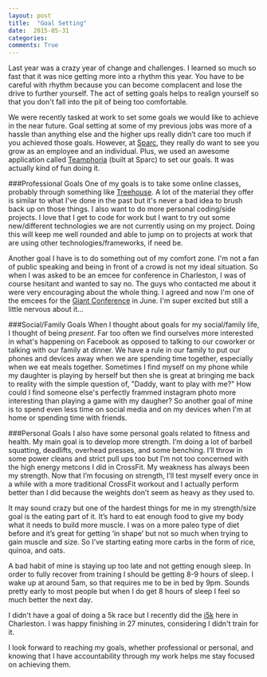 ```yaml
---
layout: post
title:  "Goal Setting"
date:  2015-05-31
categories: 
comments: True
---
```


Last year was a crazy year of change and challenges. I learned so much so fast that it was nice getting more into a rhythm this year. You have to be careful with rhythm because you can become complacent and lose the drive to further yourself. The act of setting goals helps to realign yourself so that you don't fall into the pit of being too comfortable.

We were recently tasked at work to set some goals we would like to achieve in the near future. Goal setting at some of my previous jobs was more of a hassle than anything else and the higher ups really didn’t care too much if you achieved those goals. However, at [Sparc][sparc], they really do want to see you grow as an employee and an individual. Plus, we used an awesome application called [Teamphoria][teamphoria] (built at Sparc) to set our goals. It was actually kind of fun doing it.  

###Professional Goals
One of my goals is to take some online classes, probably through something like [Treehouse][treehouse]. A lot of the material they offer is similar to what I've done in the past but it's never a bad idea to brush back up on those things. I also want to do more personal coding/side projects. I love that I get to code for work but I want to try out some new/different technologies we are not currently using on my project. Doing this will keep me well rounded and able to jump on to projects at work that are using other technologies/frameworks, if need be.

Another goal I have is to do something out of my comfort zone. I'm not a fan of public speaking and being in front of a crowd is not my ideal situation. So when I was asked to be an emcee for conference in Charleston, I was of course hesitant and wanted to say no. The guys who contacted me about it were very encouraging about the whole thing. I agreed and now I'm one of the emcees for the [Giant Conference][giant] in June. I'm super excited but still a little nervous about it...

###Social/Family Goals
When I thought about goals for my social/family life, I thought of being *present*. Far too often we find ourselves more interested in what's happening on Facebook as opposed to talking to our coworker or talking with our family at dinner. We have a rule in our family to put our phones and devices away when we are spending time together, especially when we eat meals together. Sometimes I find myself on my phone while my daughter is playing by herself but then she is great at bringing me back to reality with the simple question of, "Daddy, want to play with me?" How could I find someone else's perfectly frammed instagram photo more interesting than playing a game with my daugher? So another goal of mine is to spend even less time on social media and on my devices when I'm at home or spending time with friends.

###Personal Goals
I also have some personal goals related to fitness and health. My main goal is to develop more strength. I’m doing a lot of barbell squatting, deadlifts, overhead presses, and some benching. I’ll throw in some power cleans and strict pull ups too but I’m not too concerned with the high energy metcons I did in CrossFit. My weakness has always been my strength. Now that I’m focusing on strength, I’ll test myself every once in a while with a more traditional CrossFit workout and I actually perform better than I did because the weights don’t seem as heavy as they used to.

It may sound crazy but one of the hardest things for me in my strength/size goal is the eating part of it. It’s hard to eat enough food to give my body what it needs to build more muscle. I was on a more paleo type of diet before and it’s great for getting ‘in shape’ but not so much when trying to gain muscle and size. So I’ve starting eating more carbs in the form of rice, quinoa, and oats.

A bad habit of mine is staying up too late and not getting enough sleep. In order to fully recover from training I should be getting 8-9 hours of sleep. I wake up at around 5am, so that requires me to be in bed by 9pm. Sounds pretty early to most people but when I do get 8 hours of sleep I feel so much better the next day. 

I didn't have a goal of doing a 5k race but I recently did the [i5k][race] here in Charleston. I was happy finishing in 27 minutes, considering I didn't train for it. 

I look forward to reaching my goals, whether professional or personal, and knowing that I have accountability through my work helps me stay focused on achieving them.


[sparc]: http://www.sparcedge.com/
[teamphoria]: http://www.teamphoria.com/
[treehouse]: https://teamtreehouse.com/
[angular]: https://angularjs.org/
[giant]: http://conf.giantux.com/
[race]: http://www.ifivek.com/